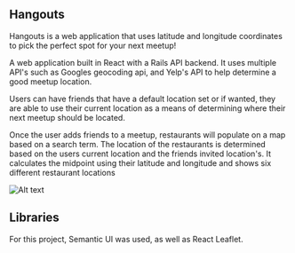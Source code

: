 
## Hangouts

Hangouts is a web application that uses latitude and longitude coordinates to pick the perfect spot for your next meetup!

A web application built in React with a Rails API backend. It uses multiple API's such as Googles geocoding api, and Yelp's API to help determine a good meetup location.

Users can have friends that have a default location set or if wanted, they are able to use their current location as a means of determining where their next meetup should be located.

Once the user adds friends to a meetup, restaurants will populate on a map based on a search term.
The location of the restaurants is determined based on the users current location and the friends invited location's. It calculates the midpoint using their latitude and longitude and shows six different restaurant locations

![Alt text](https://i.imgur.com/9HfTGQc.png "Hangouts")

## Libraries

For this project, Semantic UI was used, as well as React Leaflet.

